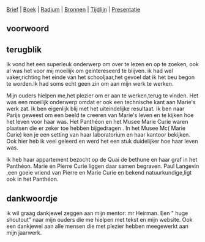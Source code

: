 [Brief](brief.md) | [Boek](boek/inhoudsopgave.md) | [Radium](radium.md) | [Bronnen](bibliografie.md) | [Tijdlijn](https://cdn.knightlab.com/libs/timeline3/latest/embed/index.html?source=1E-iVJlxIhEdE5K3mXC_vnQod_FRKKTVz-mWdT42EE0s&font=Default&lang=nl&initial_zoom=2&height=650) |  [Presentatie](https://gitpitch.com/bloemenmeisje/MarieCurie/master?grs=github&t=moon)

## voorwoord

## terugblik

Ik vond het een superleuk onderwerp om over te lezen en op te zoeken, ook al was het voor mij moeilijk om geintereseerd te blijven. ik had wel vaker,richting het einde van het schooljaar,het gevoel dat ik het beu begon te worden.Ik had soms echt geen zin om aan mijn werk te werken.

Mijn ouders hielpen me,het plezier om er aan te werken,terug te vinden. Het was een moeilijk onderwerp omdat er ook een technische kant aan Marie's werk zat. Ik ben eigenlijk blij met het uiteindelijke resultaat. Ik ben naar Parijs geweest om een beeld te creeren van Marie's leven en te kijken hoe het leven voor haar was. Het Panthéon en het Musee Marie Curie waren plaatsen die er zeker toe hebben bijgedragen . In het Musee Mc( Marie Curie) kon je een setting van haar laboratorium en haar kantoor bekijken. Ook hier heb ik veel geleerd en werd het een stuk duidelijker hoe haar leven was.

Ik heb haar appartement bezocht op de Quai de bethune en haar graf in het Panthéon. Marie en Pierre Curie liggen daar samen begraven. Paul Langevin ,een goeie vriend van Pierre en Marie Curie en bekend natuurkundige,ligt ook in het Panthéon.

## dankwoordje

ik wil graag dankjewel zeggen aan mijn mentor: mr Heirman.
Een " huge shoutout" naar mijn ouders die me hielpen met tekst en mijn website.
Ook een dankjewel aan alle mensen die met plezier hebben meegewerkt aan mijn jaarwerk.
